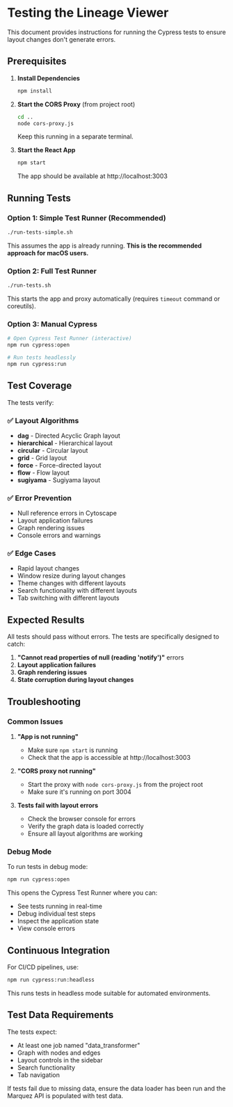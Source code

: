 # Testing the Lineage Viewer

This document provides instructions for running the Cypress tests to ensure layout changes don't generate errors.

## Prerequisites

1. **Install Dependencies**
   ```bash
   npm install
   ```

2. **Start the CORS Proxy** (from project root)
   ```bash
   cd ..
   node cors-proxy.js
   ```
   Keep this running in a separate terminal.

3. **Start the React App**
   ```bash
   npm start
   ```
   The app should be available at http://localhost:3003

## Running Tests

### Option 1: Simple Test Runner (Recommended)
```bash
./run-tests-simple.sh
```
This assumes the app is already running. **This is the recommended approach for macOS users.**

### Option 2: Full Test Runner
```bash
./run-tests.sh
```
This starts the app and proxy automatically (requires `timeout` command or coreutils).

### Option 3: Manual Cypress
```bash
# Open Cypress Test Runner (interactive)
npm run cypress:open

# Run tests headlessly
npm run cypress:run
```

## Test Coverage

The tests verify:

### ✅ Layout Algorithms
- **dag** - Directed Acyclic Graph layout
- **hierarchical** - Hierarchical layout
- **circular** - Circular layout
- **grid** - Grid layout
- **force** - Force-directed layout
- **flow** - Flow layout
- **sugiyama** - Sugiyama layout

### ✅ Error Prevention
- Null reference errors in Cytoscape
- Layout application failures
- Graph rendering issues
- Console errors and warnings

### ✅ Edge Cases
- Rapid layout changes
- Window resize during layout changes
- Theme changes with different layouts
- Search functionality with different layouts
- Tab switching with different layouts

## Expected Results

All tests should pass without errors. The tests are specifically designed to catch:

1. **"Cannot read properties of null (reading 'notify')"** errors
2. **Layout application failures**
3. **Graph rendering issues**
4. **State corruption during layout changes**

## Troubleshooting

### Common Issues

1. **"App is not running"**
   - Make sure `npm start` is running
   - Check that the app is accessible at http://localhost:3003

2. **"CORS proxy not running"**
   - Start the proxy with `node cors-proxy.js` from the project root
   - Make sure it's running on port 3004

3. **Tests fail with layout errors**
   - Check the browser console for errors
   - Verify the graph data is loaded correctly
   - Ensure all layout algorithms are working

### Debug Mode

To run tests in debug mode:
```bash
npm run cypress:open
```
This opens the Cypress Test Runner where you can:
- See tests running in real-time
- Debug individual test steps
- Inspect the application state
- View console errors

## Continuous Integration

For CI/CD pipelines, use:
```bash
npm run cypress:run:headless
```

This runs tests in headless mode suitable for automated environments.

## Test Data Requirements

The tests expect:
- At least one job named "data_transformer"
- Graph with nodes and edges
- Layout controls in the sidebar
- Search functionality
- Tab navigation

If tests fail due to missing data, ensure the data loader has been run and the Marquez API is populated with test data.
